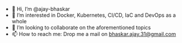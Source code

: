 - 👋 Hi, I’m @ajay-bhaskar
- 👀 I’m interested in Docker, Kubernetes, CI/CD, IaC and DevOps as a whole
- 💞️ I’m looking to collaborate on the aforementioned topics
- 📫 How to reach me: Drop me a mail on bhaskar.ajay.31@gmail.com

<!---
ajay-bhaskar/ajay-bhaskar is a ✨ special ✨ repository because its `README.md` (this file) appears on your GitHub profile.
You can click the Preview link to take a look at your changes.
--->

